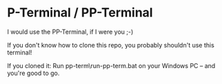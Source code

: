 P-Terminal / PP-Terminal
========================

I would use the PP-Terminal, if I were you ;-)

If you don't know how to clone this repo,
you probably shouldn't use this terminal!

If you cloned it:
Run pp-term\run-pp-term.bat on your Windows PC –
and you're good to go.